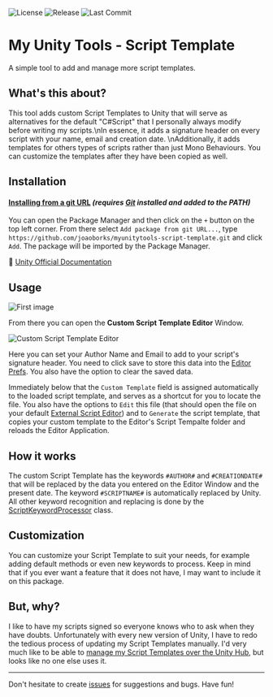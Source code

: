 ![License](https://img.shields.io/github/license/joaoborks/myunitytools-script-template)
![Release](https://img.shields.io/github/v/release/joaoborks/myunitytools-script-template?sort=semver)
![Last Commit](https://img.shields.io/github/last-commit/joaoborks/myunitytools-script-template)

My Unity Tools - Script Template
===

A simple tool to add and manage more script templates.

What's this about?
---

This tool adds custom Script Templates to Unity that will serve as alternatives for the default \"C#Script\" that I personally always modify before writing my scripts.\nIn essence, it adds a signature header on every script with your name, email and creation date. \nAdditionally, it adds templates for others types of scripts rather than just Mono Behaviours. You can customize the templates after they have been copied as well.

Installation
---

#### [Installing from a git URL](https://docs.unity3d.com/Manual/upm-ui-giturl.html) _(requires [Git](https://git-scm.com/) installed and added to the PATH)_
You can open the Package Manager and then click on the `+` button on the top left corner. From there select `Add package from git URL...`, type `https://github.com/joaoborks/myunitytools-script-template.git` and click `Add`. The package will be imported by the Package Manager.

:link: [Unity Official Documentation](https://docs.unity3d.com/Manual/upm-git.html)

Usage
---

![First image](https://user-images.githubusercontent.com/9505905/65558067-cab4ed80-df0b-11e9-9b96-7185618b4bc9.png)

From there you can open the **Custom Script Template Editor** Window.

![Custom Script Template Editor](https://user-images.githubusercontent.com/9505905/92528263-dc67d180-f1fe-11ea-83fa-d8e6fc2fa054.png)

Here you can set your Author Name and Email to add to your script's signature header. You need to click save to store this data into
the [Editor Prefs](https://docs.unity3d.com/ScriptReference/EditorPrefs.html). You also have the option to clear the saved data.

Immediately below that the `Custom Template` field is assigned automatically to the loaded script template, and serves as a shortcut for
you to locate the file. You also have the options to `Edit` this file (that should open the file on your default 
[External Script Editor](https://docs.unity3d.com/Manual/Preferences.html#External-Tools)) and to `Generate` the script template, that
copies your custom template to the Editor's Script Tempalte folder and reloads the Editor Application.

How it works
---

The custom Script Template has the keywords `#AUTHOR#` and `#CREATIONDATE#` that will be replaced by the data you entered on the Editor
Window and the present date. The keyword `#SCRIPTNAME#` is automatically replaced by Unity. All other keyword recognition and replacing is
done by the [ScriptKeywordProcessor](Assets/CustomScriptTemplate/Editor/ScriptKeywordProcessor.cs) class.

Customization
---

You can customize your Script Template to suit your needs, for example adding default methods or even new keywords to process. Keep in
mind that if you ever want a feature that it does not have, I may want to include it on this package.

But, why?
---

I like to have my scripts signed so everyone knows who to ask when they have doubts. Unfortunately with every new version of Unity, 
I have to redo the tedious process of updating my Script Templates manually. I'd very much like to be able to [manage my Script Templates
over the Unity Hub](https://forum.unity.com/threads/feature-request-manage-script-templates.532962/), but looks like no one else
uses it.

---

Don't hesitate to create [issues](https://github.com/joaoborks/myunitytools-script-template/issues) for suggestions and bugs. Have fun!
